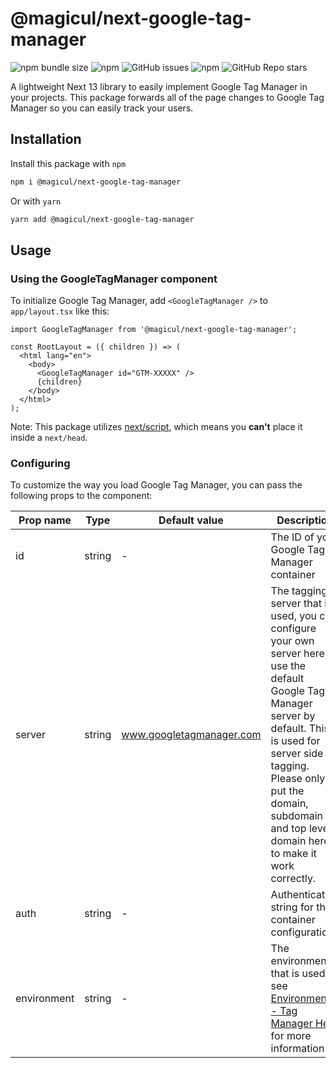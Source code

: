 # @magicul/next-google-tag-manager

![npm bundle size](https://img.shields.io/bundlephobia/min/@magicul/next-google-tag-manager)
![npm](https://img.shields.io/npm/dt/next-google-tag-manager)
![GitHub issues](https://img.shields.io/github/issues/XD2Sketch/next-google-tag-manager)
![npm](https://img.shields.io/npm/v/@magicul/next-google-tag-manager)
![GitHub Repo stars](https://img.shields.io/github/stars/XD2Sketch/next-google-tag-manager?style=social)

A lightweight Next 13 library to easily implement Google Tag Manager
in your projects. This package forwards all of the page changes to
Google Tag Manager so you can easily track your users.

## Installation

Install this package with `npm`

```bash
npm i @magicul/next-google-tag-manager
```

Or with `yarn`

```bash
yarn add @magicul/next-google-tag-manager
```

## Usage

### Using the GoogleTagManager component

To initialize Google Tag Manager, add `<GoogleTagManager />`
to `app/layout.tsx` like this:

```tsx
import GoogleTagManager from '@magicul/next-google-tag-manager';

const RootLayout = ({ children }) => (
  <html lang="en">
    <body>
      <GoogleTagManager id="GTM-XXXXX" />
      {children}
    </body>
  </html>
);
```

Note: This package
utilizes [next/script](https://nextjs.org/docs/basic-features/script),
which means you **can't** place it inside a `next/head`.

### Configuring

To customize the way you load Google Tag Manager, you can pass the
following props to the component:

| Prop name   | Type   | Default value            | Description                                                                                                                                                                                                                                                       |
|-------------|--------|--------------------------|-------------------------------------------------------------------------------------------------------------------------------------------------------------------------------------------------------------------------------------------------------------------|
| id          | string | -                        | The ID of your Google Tag Manager container                                                                                                                                                                                                                       |
| server      | string | www.googletagmanager.com | The tagging server that is used, you can configure your own server here or use the default Google Tag Manager server by default. This is used for server side tagging. Please only put the domain, subdomain and top level domain here to make it work correctly. |
| auth        | string | -                        | Authentication string for the container configuration.                                                                                                                                                                                                            |
| environment | string | -                        | The environment that is used, see [Environments - Tag Manager Help](https://support.google.com/tagmanager/answer/6311518?hl=en) for more information                                                                                                              |


